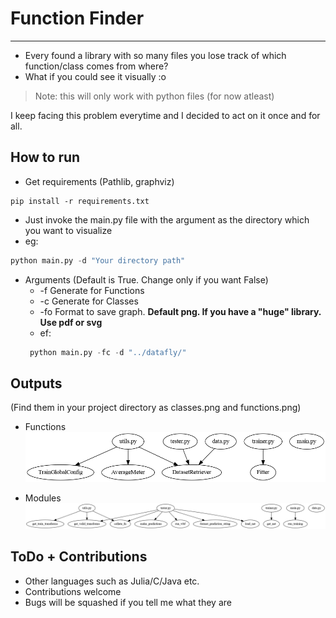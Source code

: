 # Function Finder 
 -----
 
 - Every found a library with so many files you lose track of which function/class comes from where?
 - What if you could see it visually :o
 > Note: this will only work with python files (for now atleast)
 
 I keep facing this problem everytime and I decided to act on it once and for all.
 
 ## How to run
 
 - Get requirements (Pathlib, graphviz)
 ```
 pip install -r requirements.txt
 ```
 - Just invoke the main.py file with the argument as the directory which you want to visualize
 - eg:
 ```py
 python main.py -d "Your directory path"
 ```
 - Arguments (Default is True. Change only if you want False)
   - -f Generate for Functions
   - -c Generate for Classes
   - -fo Format to save graph. **Default png. If you have a "huge" library. Use pdf or svg**
   - ef:
   ```py
    python main.py -fc -d "../datafly/" 
   ```
 
 ## Outputs

(Find them in your project directory as classes.png and functions.png)

 - Functions
![](./classes.png)
 
 - Modules
 ![](./functions.png)
 
 ## ToDo + Contributions
 
 - Other languages such as Julia/C/Java etc.
 - Contributions welcome
 - Bugs will be squashed if you tell me what they are
